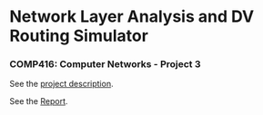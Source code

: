 # Network Layer Analysis and DV Routing Simulator
### COMP416: Computer Networks - Project 3

See the [project description](docs/COMP416-Project3.pdf).

See the [Report](docs/report.pdf).

